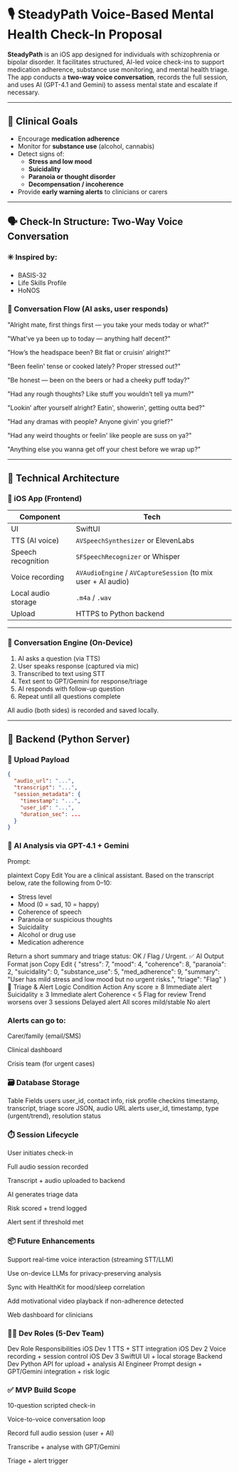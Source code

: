 # 🎙️ SteadyPath Voice-Based Mental Health Check-In Proposal

**SteadyPath** is an iOS app designed for individuals with schizophrenia or bipolar disorder. It facilitates structured, AI-led voice check-ins to support medication adherence, substance use monitoring, and mental health triage. The app conducts a **two-way voice conversation**, records the full session, and uses AI (GPT-4.1 and Gemini) to assess mental state and escalate if necessary.

---

## 🧠 Clinical Goals

- Encourage **medication adherence**
- Monitor for **substance use** (alcohol, cannabis)
- Detect signs of:
  - **Stress and low mood**
  - **Suicidality**
  - **Paranoia or thought disorder**
  - **Decompensation / incoherence**
- Provide **early warning alerts** to clinicians or carers

---

## 🗣️ Check-In Structure: Two-Way Voice Conversation

### ✳️ Inspired by:
- BASIS-32
- Life Skills Profile
- HoNOS

### 🎤 Conversation Flow (AI asks, user responds)
"Alright mate, first things first — you take your meds today or what?"

"What’ve ya been up to today — anything half decent?"

"How’s the headspace been? Bit flat or cruisin’ alright?"

"Been feelin' tense or cooked lately? Proper stressed out?"

"Be honest — been on the beers or had a cheeky puff today?"

"Had any rough thoughts? Like stuff you wouldn’t tell ya mum?"

"Lookin’ after yourself alright? Eatin', showerin', getting outta bed?"

"Had any dramas with people? Anyone givin' you grief?"

"Had any weird thoughts or feelin' like people are suss on ya?"

"Anything else you wanna get off your chest before we wrap up?"

---

## 🧱 Technical Architecture

### 📱 iOS App (Frontend)
| Component            | Tech                        |
|---------------------|-----------------------------|
| UI                  | SwiftUI                     |
| TTS (AI voice)      | `AVSpeechSynthesizer` or ElevenLabs |
| Speech recognition  | `SFSpeechRecognizer` or Whisper |
| Voice recording     | `AVAudioEngine` / `AVCaptureSession` (to mix user + AI audio) |
| Local audio storage | `.m4a` / `.wav`             |
| Upload              | HTTPS to Python backend     |

---

### 🔁 Conversation Engine (On-Device)
1. AI asks a question (via TTS)
2. User speaks response (captured via mic)
3. Transcribed to text using STT
4. Text sent to GPT/Gemini for response/triage
5. AI responds with follow-up question
6. Repeat until all questions complete

All audio (both sides) is recorded and saved locally.

---

## 🧪 Backend (Python Server)

### 🔄 Upload Payload

```json
{
  "audio_url": "...",
  "transcript": "...",
  "session_metadata": {
    "timestamp": "...",
    "user_id": "...",
    "duration_sec": ...
  }
}
```

### 🧠 AI Analysis via GPT-4.1 + Gemini
Prompt:

plaintext
Copy
Edit
You are a clinical assistant. Based on the transcript below, rate the following from 0–10:

- Stress level
- Mood (0 = sad, 10 = happy)
- Coherence of speech
- Paranoia or suspicious thoughts
- Suicidality
- Alcohol or drug use
- Medication adherence

Return a short summary and triage status: OK / Flag / Urgent.
✅ AI Output Format
json
Copy
Edit
{
  "stress": 7,
  "mood": 4,
  "coherence": 8,
  "paranoia": 2,
  "suicidality": 0,
  "substance_use": 5,
  "med_adherence": 9,
  "summary": "User has mild stress and low mood but no urgent risks.",
  "triage": "Flag"
}
🚨 Triage & Alert Logic
Condition	Action
Any score ≥ 8	Immediate alert
Suicidality ≥ 3	Immediate alert
Coherence < 5	Flag for review
Trend worsens over 3 sessions	Delayed alert
All scores mild/stable	No alert

### Alerts can go to:

Carer/family (email/SMS)

Clinical dashboard

Crisis team (for urgent cases)

### 🗃️ Database Storage
Table	Fields
users	user_id, contact info, risk profile
checkins	timestamp, transcript, triage score JSON, audio URL
alerts	user_id, timestamp, type (urgent/trend), resolution status

### ⏱️ Session Lifecycle
User initiates check-in

Full audio session recorded

Transcript + audio uploaded to backend

AI generates triage data

Risk scored + trend logged

Alert sent if threshold met

### 📦 Future Enhancements
Support real-time voice interaction (streaming STT/LLM)

Use on-device LLMs for privacy-preserving analysis

Sync with HealthKit for mood/sleep correlation

Add motivational video playback if non-adherence detected

Web dashboard for clinicians

### 👩‍💻 Dev Roles (5-Dev Team)
Dev Role	Responsibilities
iOS Dev 1	TTS + STT integration
iOS Dev 2	Voice recording + session control
iOS Dev 3	SwiftUI UI + local storage
Backend Dev	Python API for upload + analysis
AI Engineer	Prompt design + GPT/Gemini integration + risk logic

### ✅ MVP Build Scope
10-question scripted check-in

Voice-to-voice conversation loop

Record full audio session (user + AI)

Transcribe + analyse with GPT/Gemini

Triage + alert trigger
